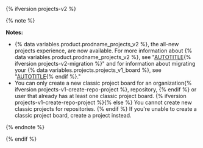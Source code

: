 {% ifversion projects-v2 %}

{% note %}

**Notes:**
- {% data variables.product.prodname_projects_v2 %}, the all-new projects experience, are now available. For more information about {% data variables.product.prodname_projects_v2 %}, see "[AUTOTITLE](/issues/planning-and-tracking-with-projects/learning-about-projects/about-projects){% ifversion projects-v2-migration %}" and for information about migrating your {% data variables.projects.projects_v1_board %}, see "[AUTOTITLE](/issues/planning-and-tracking-with-projects/creating-projects/migrating-from-projects-classic){% endif %}."
- You can only create a new classic project board for an organization{% ifversion projects-v1-create-repo-project %}, repository, {% endif %} or user that already has at least one classic project board. {% ifversion projects-v1-create-repo-project %}{% else %} You cannot create new classic projects for repositories. {% endif %} If you're unable to create a classic project board, create a project instead.

{% endnote %}

{% endif %}
